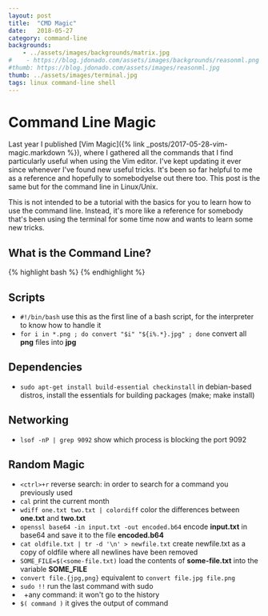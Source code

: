 ```yaml
---
layout: post
title:  "CMD Magic"
date:   2018-05-27
category: command-line
backgrounds:
    - ../assets/images/backgrounds/matrix.jpg
#    - https://blog.jdonado.com/assets/images/backgrounds/reasonml.png
#thumb: https://blog.jdonado.com/assets/images/reasonml.jpg
thumb: ../assets/images/terminal.jpg
tags: linux command-line shell
---
```


# Command Line Magic

Last year I published [Vim Magic]({% link _posts/2017-05-28-vim-magic.markdown %}), where I gathered all the commands that I find particularly useful when using the Vim editor. I've kept updating it ever since whenever I've found new useful tricks. It's been so far helpful to me as a reference and hopefully to somebodyelse out there too. This post is the same but for the command line in Linux/Unix.

This is not intended to be a tutorial with the basics for you to learn how to use the command line. Instead, it's more like a reference for somebody that's been using the terminal for some time now and wants to learn some new tricks.

## What is the Command Line?

{% highlight bash %}
{% endhighlight %}

## Scripts

- `#!/bin/bash` use this as the first line of a bash script, for the interpreter to know how to handle it
- `for i in *.png ; do convert "$i" "${i%.*}.jpg" ; done` convert all **png** files into **jpg**

## Dependencies

- `sudo apt-get install build-essential checkinstall` in debian-based distros, install the essentials for building packages (make; make install)

## Networking

- `lsof -nP | grep 9092` show which process is blocking the port 9092

## Random Magic

- `<ctrl>+r` reverse search: in order to search for a command you previously used
- `cal` print the current month
- `wdiff one.txt two.txt | colordiff` color the differences between **one.txt** and **two.txt**
- `openssl base64 -in input.txt -out encoded.b64` encode **input.txt** in base64 and save it to the file **encoded.b64**
- `cat oldfile.txt | tr -d '\n' > newfile.txt` create newfile.txt as a copy of oldfile where all newlines have been removed
- `SOME_FILE=$(<some-file.txt)` load the contents of **some-file.txt** into the variable **SOME_FILE**
- `convert file.{jpg,png}` equivalent to `convert file.jpg file.png`
- `sudo !!` run the last command with sudo
- ` `+any command: it won't go to the history
- `$( command )` it gives the output of command


